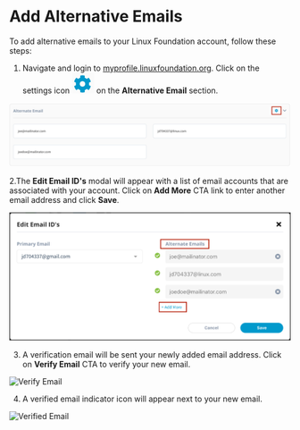# Add Alternative Emails

To add alternative emails to your Linux Foundation account, follow these steps:

1. Navigate and login to [myprofile.linuxfoundation.org](https://myprofile.linuxfoundation.org/). Click on the settings icon ![](../../.gitbook/assets/settings%20%281%29.png) on the **Alternative Email** section.

![](../../.gitbook/assets/alnernate-email-button.png)

2.The **Edit Email ID's** modal will appear with a list of email accounts that are associated with your account. Click on **Add More** CTA link to enter another email address and click **Save**.

![Adding Alternate Emails](../../.gitbook/assets/alnernate-emails.png)

3. A verification email will be sent your newly added email address. Click on **Verify Email** CTA to verify your new email.

![Verify Email](https://gblobscdn.gitbook.com/assets%2F-M-jSu-OKTpJoS9behGp%2F-MAzAjJ6MY2J-jcRSOV4%2F-MAzG_ljMCAOHzih34sl%2FALT_Email.png?alt=media&token=b92f5b3d-1eff-43c3-903d-0152aaacdf39)

4. A verified email indicator icon will appear next to your new email. 

![Verified Email](https://gblobscdn.gitbook.com/assets%2F-M-jSu-OKTpJoS9behGp%2F-MAzAjJ6MY2J-jcRSOV4%2F-MAzHk8ZRCkdu-YetgdG%2FVerified.png?alt=media&token=9e8a421c-d359-4328-b2ad-a86817979ae0)



